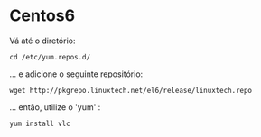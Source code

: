 Centos6
===

Vá até o diretório:

    cd /etc/yum.repos.d/

... e adicione o seguinte repositório:

    wget http://pkgrepo.linuxtech.net/el6/release/linuxtech.repo

... então, utilize o 'yum' :

    yum install vlc